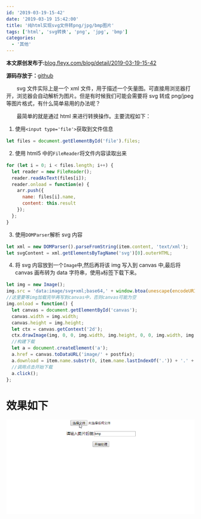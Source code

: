 ```yaml
---
id: '2019-03-19-15-42'
date: '2019-03-19 15:42:00'
title: '纯html实现svg文件转png/jpg/bmp图片'
tags: ['html', 'svg转换', 'png', 'jpg', 'bmp']
categories:
  - '其他'
---
```


**本文原创发布于:**[blog.fleyx.com/blog/detail/2019-03-19-15-42](blog.fleyx.com/blog/detail/2019-03-19-15-42)

**源码存放于：**[github](https://github.com/FleyX/demo-project/blob/master/%E6%9D%82%E9%A1%B9/1.svg%E8%BD%ACpng%E3%80%81jpg.html)

&emsp;&emsp;svg 文件实际上是一个 xml 文件，用于描述一个矢量图。可直接用浏览器打开，浏览器会自动解析为图片。但是有时候我们可能会需要将 svg 转成 png/jpeg 等图片格式，有什么简单易用的办法呢？

&emsp;&emsp;最简单的就是通过 html 来进行转换操作。主要流程如下：

1. 使用`<input type='file'>`获取到文件信息

```javascript
let files = document.getElementById('file').files;
```

<!-- more -->

2. 使用 html5 中的`FileReader`将文件内容读取出来

```javascript
for (let i = 0; i < files.length; i++) {
  let reader = new FileReader();
  reader.readAsText(files[i]);
  reader.onload = function(e) {
    arr.push({
      name: files[i].name,
      content: this.result
    });
  };
}
```

3. 使用`DOMParser`解析 svg 内容

```javascript
let xml = new DOMParser().parseFromString(item.content, 'text/xml');
let svgContent = xml.getElementsByTagName('svg')[0].outerHTML;
```

4. 将 svg 内容放到一个`Image`中,然后再将该 img 写入到 canvas 中,最后将 canvas 画布转为 data 字符串，使用`a`标签下载下来。

```javascript
let img = new Image();
img.src = 'data:image/svg+xml;base64,' + window.btoa(unescape(encodeURIComponent(svgContent)));
//这里要等img加载完毕再写到canvas中，否则canvas可能为空
img.onload = function() {
  let canvas = document.getElementById('canvas');
  canvas.width = img.width;
  canvas.height = img.height;
  let ctx = canvas.getContext('2d');
  ctx.drawImage(img, 0, 0, img.width, img.height, 0, 0, img.width, img.height);
  //构建下载
  let a = document.createElement('a');
  a.href = canvas.toDataURL('image/' + postfix);
  a.download = item.name.substr(0, item.name.lastIndexOf('.')) + '.' + postfix;
  //调用点击开始下载
  a.click();
};
```

# 效果如下

![svg转png](https://raw.githubusercontent.com/FleyX/files/master/blogImg/20190319161059.gif)
